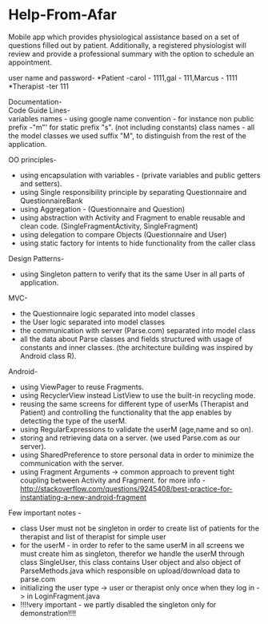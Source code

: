 # Help-From-Afar
Mobile app which provides physiological assistance based on a set of questions filled out by patient. Additionally, a registered physiologist will review and provide a professional summary with the option to schedule an appointment.



user name and password-
*Patient -carol -  1111,gal -  111,Marcus -  1111
*Therapist -ter 111


Documentation-     
Code Guide Lines-  
 variables names - using google name convention - for instance non public prefix -"m"' for static prefix "s".
 (not including constants)
 class names - all the model classes we used suffix "M", to distinguish from the rest of the application.

OO principles-
* using encapsulation with variables - (private variables and public getters and setters).
* using Single responsibility principle by separating Questionnaire and QuestionnaireBank
* using Aggregation - (Questionnaire and Question)
* using abstraction with Activity and Fragment to enable reusable and clean code. (SingleFragmentActivity, SingleFragment)
* using delegation to compare Objects (Questionnaire and User)
* using static factory for intents to hide functionality from the caller class

Design Patterns-
* using Singleton pattern to verify that its the same User in all parts of application.

MVC-
* the Questionnaire logic separated into model classes
* the User logic separated into model classes
* the communication with server (Parse.com) separated into model class
* all the data about Parse classes and fields structured with usage of constants and inner classes.
 (the architecture building was inspired by Android class R).

Android-
* using ViewPager to reuse Fragments.
* using RecyclerView instead ListView to use the built-in recycling mode.
* reusing the same screens for different type of userMs (Therapist and Patient) and controlling the
  functionality that the app enables by detecting the type of the userM.
* using RegularExpressions to validate the userM (age,name and so on).
* storing and retrieving data on a server. (we used Parse.com as our server).
* using SharedPreference to store personal data in order to minimize the communication with the server.
* using Fragment Arguments -> common approach to prevent tight coupling between Activity and Fragment.
  for more info - http://stackoverflow.com/questions/9245408/best-practice-for-instantiating-a-new-android-fragment

Few important notes -

* class User must not be singleton in order to create list of patients for the therapist and list of therapist for simple user
* for the userM - in order to refer to the same userM in all screens we must create him as singleton, therefor we handle the userM through class
   SingleUser, this class contains User object and also object of ParseMethods.java which responsible on upload/download data to parse.com
* initializing the user type -> user or therapist only once when they log in -> in LoginFragment.java
* !!!!very important - we partly disabled the singleton only for demonstration!!!!

